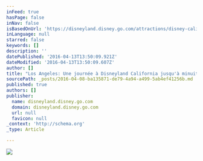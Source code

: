 ```yaml
---
inFeed: true
hasPage: false
inNav: false
isBasedOnUrl: 'https://disneyland.disney.go.com/attractions/disney-california-adventure/radiator-springs-racers/'
inLanguage: null
starred: false
keywords: []
description: ''
datePublished: '2016-04-13T13:50:09.921Z'
dateModified: '2016-04-13T13:50:09.607Z'
author: []
title: "Los Angeles: Une journée à Disneyland California jusqu'à minuit"
sourcePath: _posts/2016-04-08-ba135871-de79-4a94-a499-5ab4ef41256b.md
published: true
authors: []
publisher:
  name: disneyland.disney.go.com
  domain: disneyland.disney.go.com
  url: null
  favicon: null
_context: 'http://schema.org'
_type: Article

---
```

![](https://s3-us-west-2.amazonaws.com/the-grid-img/p/bb115564f060eaf47263a7bcbc0690409545cb7f.jpg)